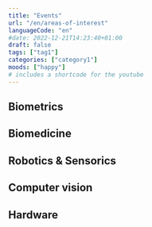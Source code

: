 ```yaml
---
title: "Events"
url: "/en/areas-of-interest"
languageCode: "en"
#date: 2022-12-21T14:23:40+01:00
draft: false
tags: ["tag1"]
categories: ["category1"] 
moods: ["happy"]
# includes a shortcode for the youtube
---
```


## Biometrics

## Biomedicine

## Robotics & Sensorics

## Computer vision

## Hardware





